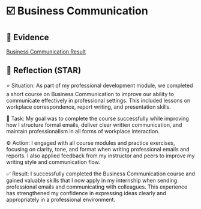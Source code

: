 # ☑️ Business Communication

## 📎 Evidence
[Business Communication Result](./evidence/business-communication.pdf)

## 💬 Reflection (STAR)
⭐ Situation:
As part of my professional development module, we completed a short course on Business Communication to improve our ability to communicate effectively in professional settings. This included lessons on workplace correspondence, report writing, and presentation skills.

🎯 Task:
My goal was to complete the course successfully while improving how I structure formal emails, deliver clear written communication, and maintain professionalism in all forms of workplace interaction.

⚙️ Action:
I engaged with all course modules and practice exercises, focusing on clarity, tone, and format when writing professional emails and reports. I also applied feedback from my instructor and peers to improve my writing style and communication flow.

✅ Result:
I successfully completed the Business Communication course and gained valuable skills that I now apply in my internship when sending professional emails and communicating with colleagues. This experience has strengthened my confidence in expressing ideas clearly and appropriately in a professional environment.
